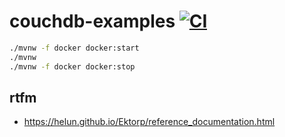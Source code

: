 # couchdb-examples [![CI](https://github.com/daggerok/couchdb-examples/actions/workflows/ci.yaml/badge.svg)](https://github.com/daggerok/couchdb-examples/actions/workflows/ci.yaml)

```bash
./mvnw -f docker docker:start
./mvnw
./mvnw -f docker docker:stop
```

## rtfm

* https://helun.github.io/Ektorp/reference_documentation.html
